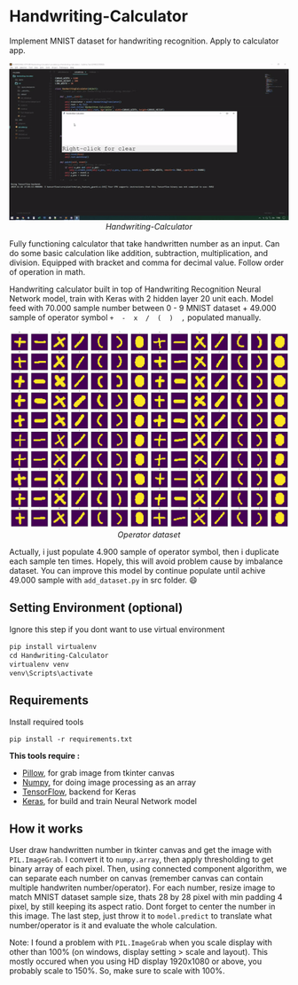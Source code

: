 # Handwriting-Calculator
Implement MNIST dataset for handwriting recognition. Apply to calculator app.

<p align="center">
  <img src="demo/demo2.gif"><br/>
  <i>Handwriting-Calculator</i>
</p>

Fully functioning calculator that take handwritten number as an input. Can do some basic calculation like addition, subtraction, multiplication, and division. Equipped with bracket and comma for decimal value. Follow order of operation in math. 

Handwriting calculator built in top of Handwriting Recognition Neural Network model, train with Keras with 2 hidden layer 20 unit each. Model feed with 70.000 sample number between 0 - 9 MNIST dataset + 49.000 sample of operator symbol `+  -  x  /  (  )  ,` populated manually.

<p align="center">
  <img src="src/dataset/operator.png"><br/>
  <i>Operator dataset</i>
</p>

Actually, i just populate 4.900 sample of operator symbol, then i duplicate each sample ten times. Hopely, this will avoid problem cause by imbalance dataset. 
You can improve this model by continue populate until achive 49.000 sample with `add_dataset.py` in src folder. :smile: 

## Setting Environment (optional)
Ignore this step if you dont want to use virtual environment
```
pip install virtualenv
cd Handwriting-Calculator
virtualenv venv
venv\Scripts\activate
```

## Requirements
Install required tools
```
pip install -r requirements.txt
```
**This tools require :**
- [Pillow](https://github.com/python-pillow/Pillow), for grab image from tkinter canvas
- [Numpy](https://github.com/numpy/numpy), for doing image processing as an array
- [TensorFlow](https://github.com/tensorflow/tensorflow), backend for Keras
- [Keras](https://github.com/keras-team/keras), for build and train Neural Network model

## How it works
User draw handwritten number in tkinter canvas and get the image with `PIL.ImageGrab`.
I convert it to `numpy.array`, then apply thresholding to get binary array of each pixel.
Then, using connected component algorithm, we can separate each number on canvas (remember canvas can contain multiple handwriten number/operator).
For each number, resize image to match MNIST dataset sample size, thats 28 by 28 pixel with min padding 4 pixel, by still keeping its aspect ratio. Dont forget to center the number in this image.
The last step, just throw it to `model.predict` to translate what number/operator is it and evaluate the whole calculation.

Note:
I found a problem with `PIL.ImageGrab` when you scale display with other than 100% (on windows, display setting > scale and layout). This mostly occured when you using HD display 1920x1080 or above, you probably scale to 150%.
So, make sure to scale with 100%.


